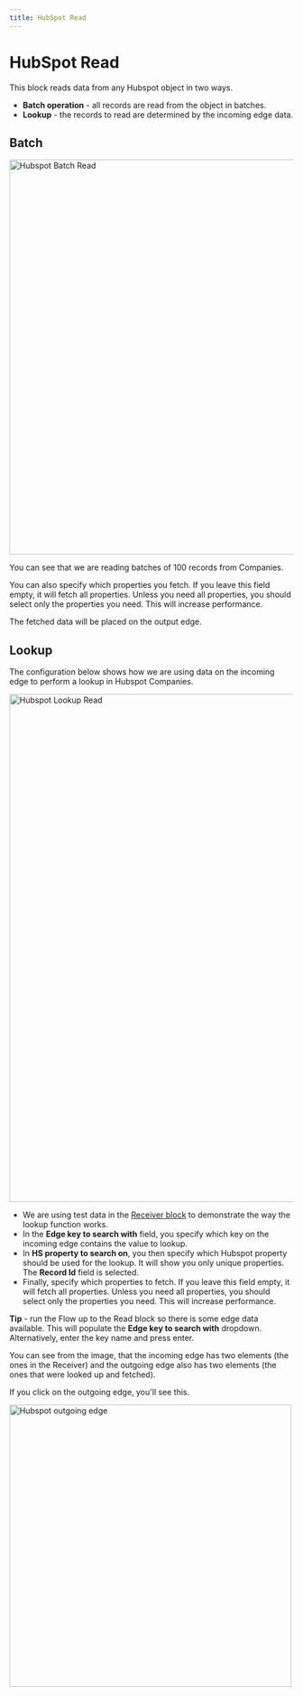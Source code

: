 ```yaml
---
title: HubSpot Read
---
```


# HubSpot Read

This block reads data from any Hubspot object in two ways.

- **Batch operation** - all records are read from the object in batches.
- **Lookup** - the records to read are determined by the incoming edge data.

## Batch

<img src="/img/flows/blocks/hubspot/hubspot-read-batch.png" alt="Hubspot Batch Read" width="700" />

You can see that we are reading batches of 100 records from Companies.

You can also specify which properties you fetch. If you leave this field empty, it will fetch all properties. 
Unless you need all properties, you should select only the properties you need. This will increase performance.

The fetched data will be placed on the output edge.

## Lookup
The configuration below shows how we are using data on the incoming edge to perform a lookup in Hubspot Companies.

<img src="/img/flows/blocks/hubspot/hubspot-read-lookup.png" alt="Hubspot Lookup Read" width="900" />

- We are using test data in the [Receiver block](/user-guide/block-types/core/Receiver) to demonstrate the way the lookup function works.
- In the **Edge key to search with** field, you specify which key on the incoming edge contains the value to lookup.
- In **HS property to search on**, you then specify which Hubspot property should be used for the lookup. It will show you only unique properties. The **Record Id** field is selected. 
- Finally, specify which properties to fetch. If you leave this field empty, it will fetch all properties.
  Unless you need all properties, you should select only the properties you need. This will increase performance.

**Tip** - run the Flow up to the Read block so there is some edge data available. 
This will populate the **Edge key to search with** dropdown. Alternatively, enter the key name and press enter.

You can see from the image, that the incoming edge has two elements (the ones in the Receiver) 
and the outgoing edge also has two elements (the ones that were looked up and fetched).

If you click on the outgoing edge, you'll see this.

<img src="/img/flows/blocks/hubspot/hubspot-read-lookup-outgoing.png" alt="Hubspot outgoing edge" width="500" />
